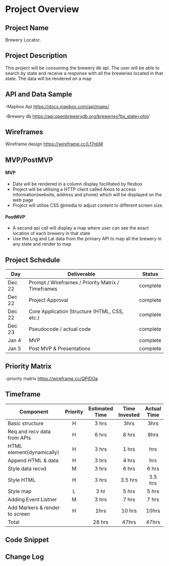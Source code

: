 
# Project Overview

## Project Name

Brewery Locator.

## Project Description

This project will be consuming the brewery db api. The user will be able to search by state and receive a response with all the breweries located in that state. The data will be rendered on  a map

## API and Data Sample
-Mapbox Api https://docs.mapbox.com/api/maps/

-Brewery db https://api.openbrewerydb.org/breweries?by_state=ohio'

    

## Wireframes
Wireframe design https://wireframe.cc/Lf7nbM



## MVP/PostMVP

#### MVP
- Data will be rendered in a column display facilitated by flexbox
- Project will be utilising a HTTP client called Axios to access information(website, address and phone) which will be displayed on the web page
- Project will utilise CSS @media to adjust content to different screen size.
 

#### PostMVP  
- A second api call will display a map where user can see the exact location of each brewery in that state
- Use the Lng and Lat data from the primary API to map all the brewery in any state and render to map

## Project Schedule

|  Day | Deliverable | Status
|---|---| ---|
|Dec 22| Prompt / Wireframes / Priority Matrix / Timeframes | complete
|Dec 22| Project Approval | complete
|Dec 22| Core Application Structure (HTML, CSS, etc.) | complete
|Dec 23| Pseudocode / actual code | complete
|Jan 4| MVP | complete
|Jan 5| Post MVP & Presentations | complete

## Priority Matrix

-priority matrix https://wireframe.cc/QPIDOa

## Timeframe

| Component | Priority | Estimated Time | Time Invested | Actual Time |
| --- | :---: |  :---: | :---: | :---: |
| Basic structure | H | 3 hrs| 3hrs | 3hrs |
| Req and recv data from APIs | H | 6 hrs| 8 hrs | 8hrs
| HTML element(dynamically) | H | 3 hrs| 1 hrs| hrs|
| Append HTML & data | H | 3 hrs| 4 hrs  | hrs|
| Style data recvd | M | 3 hrs| 6 hrs|  6 hrs|
| Style HTML | H |  3 hrs  |3.5 hrs| 3.5 hrs|
| Style map | L  |  3 hr | 5 hrs | 5 hrs|
| Adding Event Listner| M| 3 hrs |  7 hrs| 7 hrs|
| Add Markers & render to screen|H | 1hrs| 10 hrs| 10hrs
| Total  |  | 28 hrs| 47hrs | 47hrs |




## Code Snippet

  


## Change Log


 
